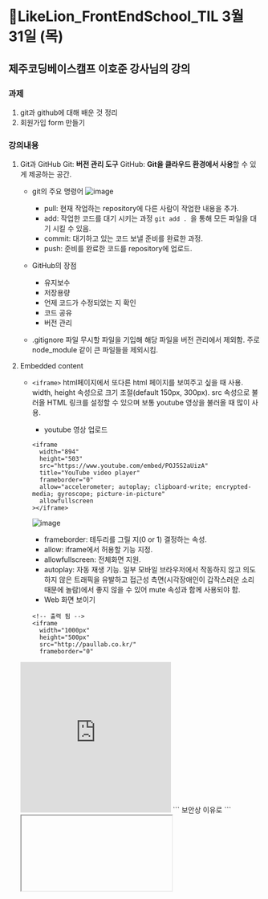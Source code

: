 # 🔖LikeLion_FrontEndSchool_TIL 3월 31일 (목)
## 제주코딩베이스캠프 이호준 강사님의 강의
### 과제
1. git과 github에 대해 배운 것 정리
2. 회원가입 form 만들기

### 강의내용
1. Git과 GitHub
	 Git: **버전 관리 도구**
     GitHub: **Git을 클라우드 환경에서 사용**할 수 있게 제공하는 공간.
	* git의 주요 명령어
    ![image](https://user-images.githubusercontent.com/68142773/161069167-d5422806-fa0b-47d3-a06a-7ab1eab6db64.png)
	  * pull: 현재 작업하는 repository에 다른 사람이 작업한 내용을 추가.
      * add: 작업한 코드를 대기 시키는 과정 ```git add . ```을 통해 모든 파일을 대기 시킬 수 있음.
      * commit: 대기하고 있는 코드 보낼 준비를 완료한 과정.
      * push: 준비를 완료한 코드를 repository에 업로드.
      
      
	* GitHub의 장점
      * 유지보수
      * 저장용량
      * 언제 코드가 수정되었는 지 확인
      * 코드 공유
      * 버전 관리
    * .gitignore 파일
    	무시할 파일을 기입해 해당 파일을 버전 관리에서 제외함. 주로 node_module 같이 큰 파일들을 제외시킴.
    
2. Embedded content
   * ```<iframe>```
    html페이지에서 또다른 html 페이지를 보여주고 싶을 때 사용. width, height 속성으로 크기 조절(default 150px, 300px).
    src 속성으로 불러올 HTML 링크를 설정할 수 있으며 보통 youtube 영상을 불러올 때 많이 사용.
      * youtube 영상 업로드
      ```
      <iframe
        width="894"
        height="503"
        src="https://www.youtube.com/embed/POJ5S2aUizA"
        title="YouTube video player"
        frameborder="0"
        allow="accelerometer; autoplay; clipboard-write; encrypted-media; gyroscope; picture-in-picture"
        allowfullscreen
      ></iframe>
      ```
      ![image](https://user-images.githubusercontent.com/68142773/161072214-b918f172-a1d6-4298-b50a-16bcfbd6c7af.png)
    	
        * frameborder: 테두리를 그릴 지(0 or 1) 결정하는 속성.
        * allow: iframe에서 허용할 기능 지정.
        * allowfullscreen: 전체화면 지원.
        * autoplay: 자동 재생 기능. 일부 모바일 브라우저에서 작동하지 않고 의도하지 않은 트래픽을 유발하고 접근성 측면(시각장애인이 갑작스러운 소리 때문에 놀람)에서 좋지 않을 수 있어 mute 속성과 함께 사용되야 함.
      * Web 화면 보이기
      ```
      <!-- 출력 됨 -->
      <iframe
        width="1000px"
        height="500px"
        src="http://paullab.co.kr/"
        frameborder="0"
    ></iframe>
    <!-- 출력 안됨 -->
    <iframe
        width="300px"
        height="300px"
        src="http://www.daum.net/"
        frameborder="0"
    ></iframe>
      ```
      보안상 이유로 ```<iframe>```을 막아놓는 웹 사이트가 있음. 서버 이전을 해야하는 경우 최후의 수단으로 원하는 페이지만 따오는 방식으로 사용 가능. 
    * ``` <audio> ```
    	음악 컨텐츠 재생하기 위한 태그. src 속성에 파일의 위치, 파일명을 작성해야함.
        ```
        <!-- 속성 순서대로 -->
        <!-- 오디오 컨트롤러/ 자동재생/ 반복 -->
        <audio controls autoplay loop class="bgm">
      <!-- src에 들어간 경로가 절대 경로라 audio 파일이 따로 없어도 재생이 됨 -->
          <source
            src="https://drive.google.com/uc?export=download&id=1xbevC0q-fNUDuoFCSLUdot0OIO81LgpE"
            type="audio/mp3"
        />
        ```
        ![image](https://user-images.githubusercontent.com/68142773/161074389-9576b7de-e5d4-4a0c-8cdd-526d3b77b385.png)
    * ``` <video> ```
    	동영상 파일을 재생하기 위한 태그.
        * src: 브라우저에게 비디오 파일의 위치, 파일명을 알림.
        * controls: 영상 파일을 재생하는데 필요한 컨트롤러 불러옴.
        * autoplay: 로딩이 완료되면 자동으로 영상 파일 재생
        * loop: 영상 반복
      ```
      <video controls width="250">
            <source
              src="https://interactive-examples.mdn.mozilla.net/media/cc0-videos/flower.webm"
              type="video/webm"
            />

            <source
              src="https://interactive-examples.mdn.mozilla.net/media/cc0-videos/flower.mp4"
              type="video/mp4"
            />

            Sorry, your browser doesn't support embedded videos.
      </video>
      ```
      위와 같은 코드로 크로스브라우징과, 좀 더 사용자 친화적인 비디오 구현 가능.
      ![image](https://user-images.githubusercontent.com/68142773/161074587-f201a3fb-9db6-41f9-85f6-0734c8238f7e.png)
      
   cf. 절대경로와 상대경로
   	절대경로는 처음부터 시작해 목적지까지의 절대적인 경로를 말함. 시작지점부터 끝까지 경로가 명확하기 때문에 어떤 문서에서도 절대경로에 있는 파일에 접근 가능.
    상대경로는 현재 위치를 기준으로 해 목적지까지의 상대적인 경로를 말함. 시작지점이 명확하지 않아 누가 어디서 경로를 따라가는지에 따라 도착지가 달라지고 접근을 못 할수도 있음.
    
    | None | 절대경로 | 상대경로 |
    | ---- | ------- | ------ |
    | 컴파일 속도 | 느림 | 빠름 |
    | 해당 소스 위치 변환시 | 경로 다시 지정 | 기준 폴더가 그대로인 이상 경로 지정 필요 없음 |
    | 분실 가능성 | 낮음 | 높음 |
    | 사용용도 | 타 개발자 소스 링크시 | 개발팀 내 소스 링크시 |
    

3. forms
> 정보를 입력하는 영역으로 로그인 화면에서 ID, PW를 입력하는 것, 회원 가입시 정보를 입력하는 양식 등에 폼이 이용된다. 폼에 입력 후 submit을 통해 데이터를 서버로 전송이 가능하다.

   ![image](https://user-images.githubusercontent.com/68142773/161077043-a3d714b9-da09-425e-a58a-55c941b11a4f.png)
   * 폼 동작 방식
    	1. 웹 페이지에 있는 form에 데이터를 입력
        2. 웹 페이지 내 액션이 일어나게 되면 데이터는 웹서버로 이동하게 됨
        3. 웹 서버를 데이터 처리를 위해 APP을 호출
        4. 필요에 따라 APP이 DB로 데이터 전송
        5. DB에서 CRUD(Create, Read, Update, Delete)작업 일어나고 결과를 APP -> Web 순으로 전송
        6. 웹 서버는 받은 결과를 Client 브라우저에게 보냄
        7. 브라우저가 결과를 랜더링해 사용자에게 보임
    
   * ```<form>```의 속성
      * action: 입력 값을 전송할 페이지 나타냄.
      * method: 데이터를 전송할 방법을 정의. get과 post가 존재. get은 웹 서버에 데이터를 요청할 때, post는 파일이나 보안이 필요한 데이터를 전송할 때 사용.
      cf. get은 주소에 데이터를 입력하는 query string 방식이기 때문에 정보가 URL에 노출됨.
      post는 body에 데이터를 입력하는 방식이기 때문에 정보가 노출되지 않음.
 	* ```<input>```
    사용자가 다양하게 폼 태그에 입력할 수 있는 공간을 만들어 주고, 사용자에게 정보를 입력받음.
    * ```<label>```
    ```<input>``` tag를 설명하는 텍스트를 붙여 무엇을 입력하는지 설명. semantic한 label을 사용해 접근성을 올려야함.
    * form 요소들을 활용한 예제
    ```
    <!-- get => URL로써 요청을 보낸다. -->
   <form action="/form.html" method="get">
      <input type="text" name="userId" />
      <input type="password" name="userPw" />
      <!-- button의 submit 속성 default 값은 submit -->
      <button type="submit">로그인</button>
    </form>
    <!-- post => URL이 아닌 body값으로 요청을 보냄 -->
    <!-- id와 pw을 눈에 보이지 않는 패킷으로 감싸서 보내게됨 -->
    <form action="/form.html" method="post">
      <input type="text" name="userId" />
      <input type="password" name="userPw" />
      <!-- button의 submit 속성 default 값은 submit -->
      <button type="submit">로그인</button>
    </form>
    ```
    ![image](https://user-images.githubusercontent.com/68142773/161080598-40c734d4-cdf4-4b8a-90f3-9257589bd1d5.png)
    ```
    <form action="">
      <input type="text" name="userId" /></form><br>
      <input type="password" name="userPw" /><br>
      <input type="checkbox" name="" id="" /><br>
      <!-- checkbox = 중복 선택 -->
      <label for="men">남</label>
      <!-- input 창을 설명하는 tag -->
      <input type="radio" name="성별" id="man" />
      <label for="female">여</label>
      <input type="radio" name="성별" id="female" /><br>
      <!-- radiobox = 단일 선택 -->
      <input type="color" name="" id="" /><br>
      <input type="date" name="" id="" /><br>
      <input type="datetime" name="" id="" /><br>
      <input type="email" name="" id="" /><br>
      <input type="hidden" name="" id="" /><br>
      <!-- hidden에 입력된 정보를 저장하고 전송해야 하는 경우가 생김 -->
      <input type="range" name="" id="" /><br>
      <input type="number" name="" id="" /><br>
      <input type="url" name="" id="" /><br>
      <input type="file" name="" id="" /><br>
      <button type="submit">로그인</button>
    </form> 
    ```
    ![image](https://user-images.githubusercontent.com/68142773/161080694-072d4b44-3c68-4e29-b78d-fcc585f07dd0.png)
    
   * 과제 회원가입 페이지 구현
    
    ```
   <!DOCTYPE html>
 <html lang="ko">
  	<head>
      <meta charset="UTF-8" />
      <meta http-equiv="X-UA-Compatible" content="IE=edge" />
      <meta name="viewport" content="width=device-width, initial-scale=1.0" />
      <style>
        @import url("https://fonts.googleapis.com/css2?family=Nanum+Gothic&display=swap");
        * {
          font-family: "NanumGothic";
        }
        h1 {
          margin: 0px;
          padding: 10px;
          background-color: black;
          color: white;
        }
        input {
          margin: 5px;
        }
        fieldset {
          font-size: 23px;
          margin-bottom: 10px;
        }
        .signupBtn {
          color: white;
          background-color: black;
          width: 20%;
          height: 40px;
          font-size: 20px;
        }
        label {
          font-size: 20px;
        }
      </style>
      <title>회원가입</title>
    </head>
    <body>
      <header>
        <h1>회원가입</h1>
        <hr />
      </header>
      <main>
        <section>
          <form action="#" method="post">
            <fieldset>
              <legend>로그인 정보</legend>
              <label for="userID">아이디</label><br />
              <input type="text" name="아이디" id="userID" /><br />
              <label for="userPW">비밀번호</label><br />
              <input type="password" name="비밀번호" id="userPW" /><br />
              <label for="userPWConfirm">비밀번호 확인</label><br />
              <input type="password" name="비밀번호확인" id="userPWConfirm" />
            </fieldset>
            <fieldset>
              <legend>회원 정보</legend>
              <label for="userName">이름</label><br />
              <input type="text" name="이름" id="userName" /><br />
              <label for="userBirth">생년월일</label><br />
              <input type="date" name="생년월일" id="userBirth" /><br />
              <label for="userSex">성별</label><br />
              <input type="radio" name="성별" id="userSex" value="male" />남
              <input
                type="radio"
                name="성별"
                id="userSex"
                value="female"
              />여<br />
              <label for="userEmail">이메일</label><br />
              <input type="email" name="이메일" id="userEmail" /><br />
              <label for="userPhone">휴대전화</label><br />
              <input type="tel" name="휴대전화" id="userPhone" /><br />
            </fieldset>
            <fieldset>
              <legend>개인정보 제공 동의</legend>
              <p>
                Lorem ipsum dolor sit amet consectetur adipisicing elit. Optio,
                exercitationem beatae totam porro officia amet pariatur. Unde
                neque, nostrum sunt facere itaque repellendus voluptatum fugit
                obcaecati eius nemo nulla explicabo?
              </p>
              <label for="checkAgree">개인정보 제공에 동의합니다.</label>
              <input type="checkbox" name="동의박스" id="checkAgree" />
            </fieldset>
            <button class="signupBtn">회원가입</button>
          </form>
        </section>
      </main>
      <footer></footer>
    </body>
  </html>
    ```
    ![image](https://user-images.githubusercontent.com/68142773/161082811-e48bb1f5-5d8c-4301-a0ae-83914fc5f1a0.png)
    
